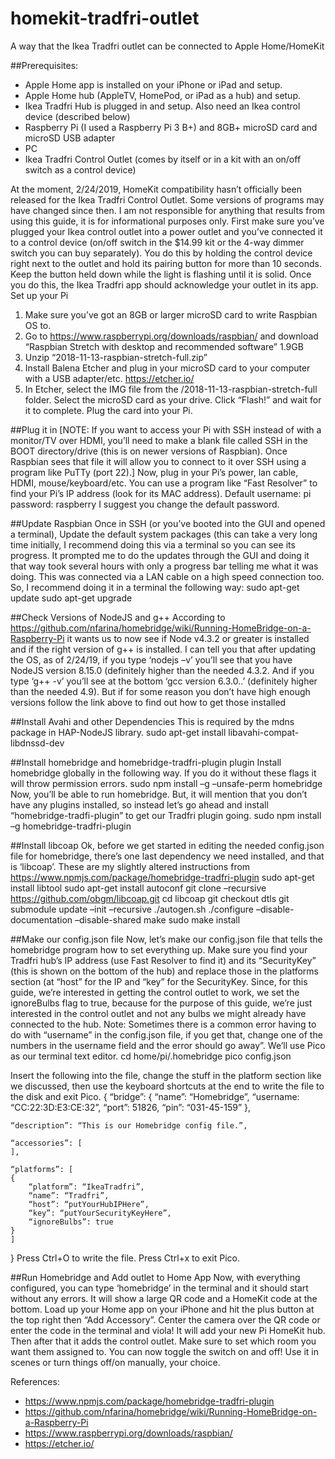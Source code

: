 # homekit-tradfri-outlet
A way that the Ikea Tradfri outlet can be connected to Apple Home/HomeKit

##Prerequisites:
* Apple Home app is installed on your iPhone or iPad and setup.
* Apple Home hub (AppleTV, HomePod, or iPad as a hub) and setup.
* Ikea Tradfri Hub is plugged in and setup. Also need an Ikea control device (described below)
* Raspberry Pi (I used a Raspberry Pi 3 B+) and 8GB+ microSD card and microSD USB adapter
* PC
* Ikea Tradfri Control Outlet (comes by itself or in a kit with an on/off switch as a control device)

At the moment, 2/24/2019, HomeKit compatibility hasn’t officially been released for the Ikea Tradfri Control Outlet. Some versions of programs may have changed since then. I am not responsible for anything that results from using this guide, it is for informational purposes only. First make sure you’ve plugged your Ikea control outlet into a power outlet and you’ve connected it to a control device (on/off switch in the $14.99 kit or the 4-way dimmer switch you can buy separately). You do this by holding the control device right next to the outlet and hold its pairing button for more than 10 seconds. Keep the button held down while the light is flashing until it is solid. Once you do this, the Ikea Tradfri app should acknowledge your outlet in its app.
Set up your Pi
1. Make sure you’ve got an 8GB or larger microSD card to write Raspbian OS to.
2. Go to https://www.raspberrypi.org/downloads/raspbian/ and download “Raspbian Stretch with desktop and recommended software” 1.9GB
3. Unzip “2018-11-13-raspbian-stretch-full.zip”
4. Install Balena Etcher and plug in your microSD card to your computer with a USB adapter/etc.  https://etcher.io/  
5. In Etcher, select the IMG file from the /2018-11-13-raspbian-stretch-full folder. Select the microSD card as your drive. Click “Flash!” and wait for it to complete. Plug the card into your Pi.

##Plug it in
[NOTE: If you want to access your Pi with SSH instead of with a monitor/TV over HDMI, you’ll need to make a blank file called SSH in the BOOT directory/drive (this is on newer versions of Raspbian). Once Raspbian sees that file it will allow you to connect to it over SSH using a program like PuTTy (port 22).] Now, plug in your Pi’s power, lan cable, HDMI, mouse/keyboard/etc. You can use a program like “Fast Resolver” to find your Pi’s IP address (look for its MAC address). Default username: pi  password: raspberry     I suggest you change the default password.

##Update Raspbian
Once in SSH (or you’ve booted into the GUI and opened a terminal), 
Update the default system packages (this can take a very long time initially, I recommend doing this via a terminal so you can see its progress. It prompted me to do the updates through the GUI and doing it that way took several hours with only a progress bar telling me what it was doing. This was connected via a LAN cable on a high speed connection too. So, I recommend doing it in a terminal the following way:
	sudo apt-get update
	sudo apt-get upgrade

##Check Versions of NodeJS and g++
According to https://github.com/nfarina/homebridge/wiki/Running-HomeBridge-on-a-Raspberry-Pi it wants us to now see if Node v4.3.2 or greater is installed and if the right version of g++ is installed. I can tell you that after updating the OS, as of 2/24/19, if you type ‘nodejs –v’ you’ll see that you have NodeJS version 8.15.0 (definitely higher than the needed 4.3.2. And if you type ‘g++ -v’ you’ll see at the bottom ‘gcc version 6.3.0..’  (definitely higher than the needed 4.9).  But if for some reason you don’t have high enough versions follow the link above to find out how to get those installed 

##Install Avahi and other Dependencies
This is required by the mdns package in HAP-NodeJS library.
	sudo apt-get install libavahi-compat-libdnssd-dev

##Install homebridge and homebridge-tradfri-plugin plugin
Install homebridge globally in the following way. If you do it without these flags it will throw permission errors.
	sudo npm install –g –unsafe-perm homebridge
Now, you’ll be able to run homebridge. But, it will mention that you don’t have any plugins installed, so instead let’s go ahead and install “homebridge-tradfi-plugin” to get our Tradfri plugin going.
	sudo npm install –g homebridge-tradfri-plugin

##Install libcoap
Ok, before we get started in editing the needed config.json file for homebridge, there’s one last dependency we need installed, and that is ‘libcoap’. These are my slightly altered instructions from https://www.npmjs.com/package/homebridge-tradfri-plugin
	sudo apt-get install libtool
	sudo apt-get install autoconf
	git clone –recursive https://github.com/obgm/libcoap.git
	cd libcoap
	git checkout dtls
	git submodule update –init –recursive
	./autogen.sh
	./configure –disable-documentation –disable-shared
	make
	sudo make install

##Make our config.json file
Now, let’s make our config.json file that tells the homebridge program how to set everything up. Make sure you find your Tradfri hub’s IP address (use Fast Resolver to find it) and its “SecurityKey” (this is shown on the bottom of the hub) and replace those in the platforms section (at “host” for the IP and “key” for the SecurityKey. Since, for this guide, we’re interested in getting the control outlet to work, we set the ignoreBulbs flag to true, because for the purpose of this guide, we’re just interested in the control outlet and not any bulbs we might already have connected to the hub. Note: Sometimes there is a common error having to do with “username” in the config.json file, if you get that, change one of the numbers in the username field and the error should go away”.  We’ll use Pico as our terminal text editor.
	cd home/pi/.homebridge
	pico config.json

Insert the following into the file, change the stuff in the platform section like we discussed, then use the keyboard shortcuts at the end to write the file to the disk and exit Pico.	
{
	“bridge”: {
		“name”: “Homebridge”,
		“username: “CC:22:3D:E3:CE:32”,
		“port”: 51826,
		“pin”: “031-45-159”
	},

	“description”: “This is our Homebridge config file.”,

	“accessories”: [
	],

	“platforms”: [
	{
		“platform”: “IkeaTradfri”,
		“name”: “Tradfri”,
		“host”: “putYourHubIPHere”,
		“key”: “putYourSecurityKeyHere”,
		“ignoreBulbs”: true
	}
	]
}
Press Ctrl+O to write the file. Press Ctrl+x to exit Pico.

##Run Homebridge and Add outlet to Home App
Now, with everything configured, you can type ‘homebridge’ in the terminal and it should start without any errors. It will show a large QR code and a HomeKit code at the bottom. Load up your Home app on your iPhone and hit the plus button at the top right then “Add Accessory”. Center the camera over the QR code or enter the code in the terminal and viola! It will add your new Pi HomeKit hub. Then after that it adds the control outlet. Make sure to set which room you want them assigned to. You can now toggle the switch on and off! Use it in scenes or turn things off/on manually, your choice.

References:
* https://www.npmjs.com/package/homebridge-tradfri-plugin
* https://github.com/nfarina/homebridge/wiki/Running-HomeBridge-on-a-Raspberry-Pi
* https://www.raspberrypi.org/downloads/raspbian/
* https://etcher.io/  
